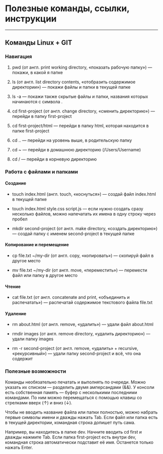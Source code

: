 # Полезные команды, ссылки, инструкции 

---

## Команды Linux + GIT

### Навигация 

1. pwd (от англ. print working directory, «показать рабочую папку») — покажи, в какой я папке

2. ls (от англ. list directory contents, «отобразить содержимое директории») — покажи 
файлы и папки в текущей папке


3. ls -a — покажи также скрытые файлы и папки, названия которых начинаются с символа .

4. cd first-project (от англ. change directory, «сменить директорию») — перейди в папку first-project

5. cd first-project/html — перейди в папку html, которая находится в папке first-project

6. cd .. — перейди на уровень выше, в родительскую папку

7. cd ~ — перейди в домашнюю директорию (/Users/Username)

8. cd / — перейди в корневую директорию

### Работа с файлами и папками 

#### Создание

* touch index.html (англ. touch, «коснуться») — создай файл index.html в текущей папке

* touch index.html style.css script.js — если нужно создать сразу несколько файлов, можно напечатать их имена в одну строку через пробел

* mkdir second-project (от англ. make directory, «создать директорию») — создай папку с именем second-project в текущей папке

#### Копирование и перемещение

* cp file.txt ~/my-dir (от англ. copy, «копировать») — скопируй файл в другое место

* mv file.txt ~/my-dir (от англ. move, «переместить») — перемести файл или папку в другое место

#### Чтение

* cat file.txt (от англ. concatenate and print, «объединить и распечатать») — распечатай содержимое текстового файла file.txt

#### Удаление

* rm about.html (от англ. remove, «удалить») — удали файл about.html

* rmdir images (от англ. remove directory, «удалить директорию») — удали папку images

* rm -r second-project (от англ. remove, «удалить» + recursive, «рекурсивный») — удали папку second-project и всё, что она содержит

### Полезные возможности

Команды необязательно печатать и выполнять по очереди. Можно указать их списком — разделить двумя амперсандами (&&).
У консоли есть собственная память — буфер с несколькими последними командами. По ним можно перемещаться с помощью клавиш со стрелками вверх (↑) и вниз (↓).

Чтобы не вводить название файла или папки полностью, можно набрать первые символы имени и дважды нажать Tab. Если файл или папка есть в текущей директории, командная строка допишет путь сама.

Например, вы находитесь в папке dev. Начните вводить cd first и дважды нажмите Tab. Если папка first-project есть внутри dev, командная строка автоматически подставит её имя. Останется только нажать Enter.

